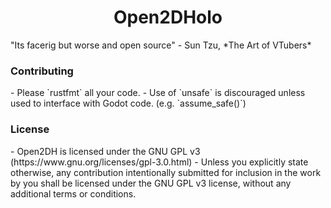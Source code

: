 <h1 align="center">Open2DHolo</h1>
"Its facerig but worse and open source" 
- Sun Tzu, *The Art of VTubers*
<h3> Contributing</h3>
- Please `rustfmt` all your code.
- Use of `unsafe` is discouraged unless used to interface with Godot code. (e.g. `assume_safe()`)
<h3> License</h3>
- Open2DH is licensed under the GNU GPL v3 (https://www.gnu.org/licenses/gpl-3.0.html)
- Unless you explicitly state otherwise, any contribution intentionally submitted for inclusion in the work by you shall be licensed under the GNU GPL v3 license, without any additional terms or conditions.
